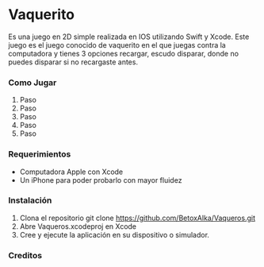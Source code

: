 # Vaquerito
Es una juego en 2D simple realizada en IOS utilizando Swift y Xcode. Este juego es el juego conocido de vaquerito en el que juegas contra la computadora y tienes 3 opciones recargar, escudo disparar, donde no puedes disparar si no recargaste antes.
### Como Jugar
1. Paso
2. Paso
3. Paso
4. Paso
5. Paso

### Requerimientos 
- Computadora Apple con Xcode
- Un iPhone para poder probarlo con mayor fluidez

### Instalación
1. Clona el repositorio git clone https://github.com/BetoxAlka/Vaqueros.git
2. Abre Vaqueros.xcodeproj en Xcode
3. Cree y ejecute la aplicación en su dispositivo o simulador.

### Creditos
